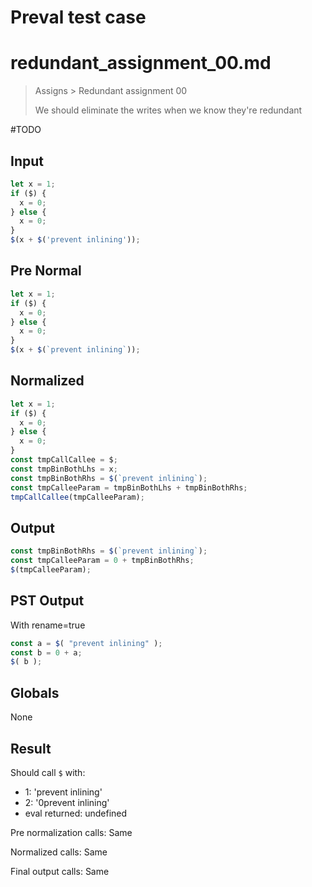 # Preval test case

# redundant_assignment_00.md

> Assigns > Redundant assignment 00
>
> We should eliminate the writes when we know they're redundant

#TODO

## Input

`````js filename=intro
let x = 1;
if ($) {
  x = 0;
} else {
  x = 0;
}
$(x + $('prevent inlining'));
`````

## Pre Normal


`````js filename=intro
let x = 1;
if ($) {
  x = 0;
} else {
  x = 0;
}
$(x + $(`prevent inlining`));
`````

## Normalized


`````js filename=intro
let x = 1;
if ($) {
  x = 0;
} else {
  x = 0;
}
const tmpCallCallee = $;
const tmpBinBothLhs = x;
const tmpBinBothRhs = $(`prevent inlining`);
const tmpCalleeParam = tmpBinBothLhs + tmpBinBothRhs;
tmpCallCallee(tmpCalleeParam);
`````

## Output


`````js filename=intro
const tmpBinBothRhs = $(`prevent inlining`);
const tmpCalleeParam = 0 + tmpBinBothRhs;
$(tmpCalleeParam);
`````

## PST Output

With rename=true

`````js filename=intro
const a = $( "prevent inlining" );
const b = 0 + a;
$( b );
`````

## Globals

None

## Result

Should call `$` with:
 - 1: 'prevent inlining'
 - 2: '0prevent inlining'
 - eval returned: undefined

Pre normalization calls: Same

Normalized calls: Same

Final output calls: Same
